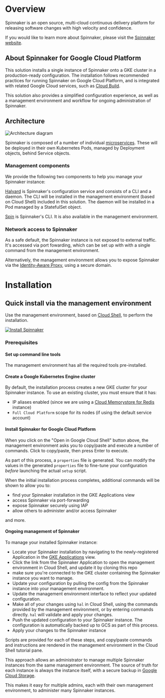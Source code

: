 # Overview

Spinnaker is an open source, multi-cloud continuous delivery platform for
releasing software changes with high velocity and confidence.

If you would like to learn more about Spinnaker, please visit the
[Spinnaker website](https://spinnaker.io/).

## About Spinnaker for Google Cloud Platform

This solution installs a single instance of Spinnaker onto a GKE cluster in a
production-ready configuration. The installation follows recommended practices
for running Spinnaker on Google Cloud Platform, and is integrated with related
Google Cloud services, such as [Cloud Build](https://cloud.google.com/cloud-build/).

This solution also provides a simplified configuration experience, as well as a
management environment and workflow for ongoing administration of Spinnaker.

## Architecture

![Architecture diagram](resources/spinnaker-k8s-app-architecture.png)

Spinnaker is composed of a number of individual
[microservices](https://www.spinnaker.io/reference/architecture/). These
will be deployed in their own Kubernetes Pods, managed by Deployment objects,
behind Service objects.

### Management components

We provide the following two components to help you manage your Spinnaker instance:

[Halyard](https://www.spinnaker.io/reference/halyard/) is Spinnaker's
configuration service and consists of a CLI and a daemon. The CLI will be
installed in the management environment (based on Cloud Shell) included in
this solution. The daemon will be installed in a Pod managed by a StatefulSet
object.

[Spin](https://www.spinnaker.io/guides/spin/app/) is Spinnaker's CLI. It is also
available in the management environment.

### Network access to Spinnaker

As a safe default, the Spinnaker instance is not exposed to external traffic. It's accessed
via port fowarding, which can be set up with with a single command from the management environment.

Alternatively, the management environment allows you to expose Spinnaker via the [Identity-Aware Proxy](https://cloud.google.com/iap/), using a secure domain.

# Installation

## Quick install via the management environment

Use the management environment, based on [Cloud Shell](https://cloud.google.com/shell/),
to perform the installation.

[![Install Spinnaker](https://gstatic.com/cloudssh/images/open-btn.png)](https://console.cloud.google.com/cloudshell/editor?cloudshell_git_repo=https://github.com/GoogleCloudPlatform/spinnaker-for-gcp.git&cloudshell_working_dir=scripts/install&cloudshell_tutorial=provision-spinnaker.md&cloudshell_print=instructions.txt)

### Prerequisites

#### Set up command line tools

The management environment has all the required tools pre-installed.

#### Create a Google Kubernetes Engine cluster

By default, the installation process creates a new GKE cluster for your Spinnaker
instance. To use an existing cluster, you must ensure that it has:

* IP aliases enabled (since we are using a
[Cloud Memorystore for Redis](https://cloud.google.com/memorystore/) instance)
* `Full Cloud Platform` scope for its nodes (if using the default service account)

#### Install Spinnaker for Google Cloud Platform

When you click on the "Open in Google Cloud Shell" button above, the management
environment asks you to copy/paste and execute a number of commands. Click to copy/paste,
then press Enter to execute.

As part of this process, a `properties` file is generated. You can modify the
values in the generated `properties` file to fine-tune your configuration
_before_ launching the actual `setup` script.

When the initial installation process completes, additional commands will be shown
to allow you to:

* find your Spinnaker installation in the GKE Applications view
* access Spinnaker via port-forwarding
* expose Spinnaker securely using IAP
* allow others to administer and/or access Spinnaker

and more.

#### Ongoing management of Spinnaker

To manage your installed Spinnaker instance:

* Locate your Spinnaker installation by navigating to the newly-registered
Application in the
[GKE Applications](https://console.developers.google.com/kubernetes/application?project=_)
view.
* Click the link from the Spinnaker Application to open the management
environment in Cloud Shell, and update it by cloning this repo
* make sure you're
connected to the GKE cluster containing the Spinnaker instance you want to manage.
* Update your configuration by pulling the config from the Spinnaker instance into your
management environment.
* Update the management environment interface to reflect your updated configuration.
* Make all of your changes using `hal` in Cloud Shell, using the commands provided by the
management environment, or by entering commands directly. `hal` will validate and apply your
changes.
* Push the updated configuration to your Spinnaker instance. The configuration is automatically
backed up to GCS as part of this process.
* Apply your changes to the Spinnaker instance

Scripts are provided for each of these steps, and copy/paste commands and instructions
are rendered in the management environment in the Cloud Shell tutorial pane.

This approach allows an administrator to manage multiple Spinnaker instances from the
same management environment. The source of truth for each instance is always the instance
itself, with a secure backup in [Google Cloud Storage](https://cloud.google.com/storage).

This makes it easy for multiple admins, each with their own management environment, to
administer many Spinnaker instances.

